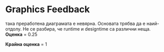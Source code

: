 # Graphics Feedback #
така преработена диаграмата е невярна. Основата трябва да е наий-отдолу. Не се разбира, че runtime и designtime са различни неща. 
**Оценка** = 0.25

**Крайна оценка** = 1
